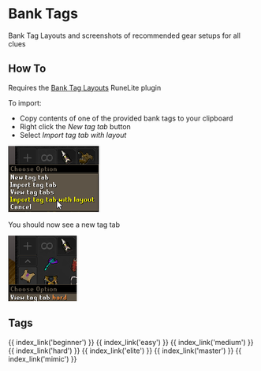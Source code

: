 # Bank Tags

Bank Tag Layouts and screenshots of recommended gear setups for all clues

## How To

Requires the [Bank Tag Layouts](https://runelite.net/plugin-hub/show/bank-tag-layouts) RuneLite plugin

To import:

- Copy contents of one of the provided bank tags to your clipboard
- Right click the *New tag tab* button
- Select *Import tag tab with layout*

![Bank Tag Import](images/config.png)

You should now see a new tag tab

![Bank Tag Example](images/example.png)

## Tags

<div style="width: 100%; padding-bottom:50px;display: flex;flex-direction: row;flex-wrap: wrap;float: left;">
    {{ index_link('beginner') }}
    {{ index_link('easy') }}
    {{ index_link('medium') }}
    {{ index_link('hard') }}
    {{ index_link('elite') }}
    {{ index_link('master') }}
    {{ index_link('mimic') }}
</div>